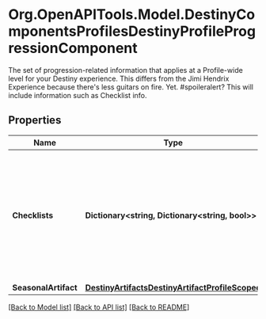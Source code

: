 # Org.OpenAPITools.Model.DestinyComponentsProfilesDestinyProfileProgressionComponent
The set of progression-related information that applies at a Profile-wide level for your Destiny experience. This differs from the Jimi Hendrix Experience because there's less guitars on fire. Yet. #spoileralert?  This will include information such as Checklist info.

## Properties

Name | Type | Description | Notes
------------ | ------------- | ------------- | -------------
**Checklists** | **Dictionary&lt;string, Dictionary&lt;string, bool&gt;&gt;** | The set of checklists that can be examined on a profile-wide basis, keyed by the hash identifier of the Checklist (DestinyChecklistDefinition)  For each checklist returned, its value is itself a Dictionary keyed by the checklist&#39;s hash identifier with the value being a boolean indicating if it&#39;s been discovered yet. | [optional] 
**SeasonalArtifact** | [**DestinyArtifactsDestinyArtifactProfileScoped**](DestinyArtifactsDestinyArtifactProfileScoped.md) |  | [optional] 

[[Back to Model list]](../README.md#documentation-for-models) [[Back to API list]](../README.md#documentation-for-api-endpoints) [[Back to README]](../README.md)

